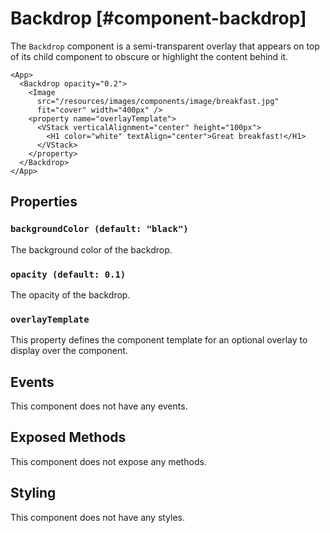 # Backdrop [#component-backdrop]

The `Backdrop` component is a semi-transparent overlay that appears on top of its child component to obscure or highlight the content behind it.

```xmlui-pg copy display name="Example: using Backdrop"
<App>
  <Backdrop opacity="0.2">
    <Image 
      src="/resources/images/components/image/breakfast.jpg" 
      fit="cover" width="400px" />
    <property name="overlayTemplate">
      <VStack verticalAlignment="center" height="100px">
        <H1 color="white" textAlign="center">Great breakfast!</H1>
      </VStack>
    </property>
  </Backdrop>
</App>
```

## Properties

### `backgroundColor (default: "black")`

The background color of the backdrop.

### `opacity (default: 0.1)`

The opacity of the backdrop.

### `overlayTemplate`

This property defines the component template for an optional overlay to display over the component.

## Events

This component does not have any events.

## Exposed Methods

This component does not expose any methods.

## Styling

This component does not have any styles.
